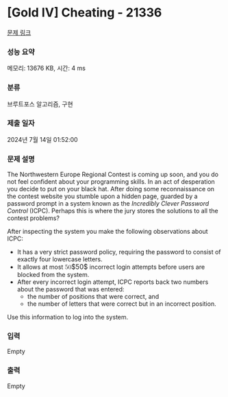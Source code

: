 # [Gold IV] Cheating - 21336 

[문제 링크](https://www.acmicpc.net/problem/21336) 

### 성능 요약

메모리: 13676 KB, 시간: 4 ms

### 분류

브루트포스 알고리즘, 구현

### 제출 일자

2024년 7월 14일 01:52:00

### 문제 설명

<p>The Northwestern Europe Regional Contest is coming up soon, and you do not feel confident about your programming skills. In an act of desperation you decide to put on your black hat. After doing some reconnaissance on the contest website you stumble upon a hidden page, guarded by a password prompt in a system known as the <em>Incredibly Clever Password Control</em> (ICPC). Perhaps this is where the jury stores the solutions to all the contest problems?</p>

<p>After inspecting the system you make the following observations about ICPC:</p>

<ul>
	<li>It has a very strict password policy, requiring the password to consist of exactly four lowercase letters.</li>
	<li>It allows at most <mjx-container class="MathJax" jax="CHTML" style="font-size: 109%; position: relative;"><mjx-math class="MJX-TEX" aria-hidden="true"><mjx-mn class="mjx-n"><mjx-c class="mjx-c35"></mjx-c><mjx-c class="mjx-c30"></mjx-c></mjx-mn></mjx-math><mjx-assistive-mml unselectable="on" display="inline"><math xmlns="http://www.w3.org/1998/Math/MathML"><mn>50</mn></math></mjx-assistive-mml><span aria-hidden="true" class="no-mathjax mjx-copytext">$50$</span></mjx-container> incorrect login attempts before users are blocked from the system.</li>
	<li>After every incorrect login attempt, ICPC reports back two numbers about the password that was entered:
	<ul>
		<li>the number of positions that were correct, and</li>
		<li>the number of letters that were correct but in an incorrect position.</li>
	</ul>
	</li>
</ul>

<p>Use this information to log into the system.</p>

### 입력 

 Empty

### 출력 

 Empty

